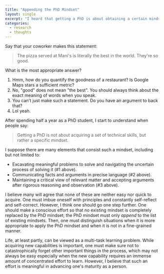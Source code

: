 ```yaml
---
title: "Appending the PhD Mindset"
layout: single
excerpt: "I heard that getting a PhD is about obtaining a certain mindset. Yet, the mindset should append, not replace."
categories:
  - research
  - thoughts
---
```


Say that your coworker makes this statement:

> The pizza served at Mani's is literally the best in the world. They're so good.

What is the most appropriate answer?

1. Hmm, how do you quantify the goodness of a restaurant? Is Google Maps stars a sufficient metric?
2. No, "good" does not mean "the best". You should always think about the exact meaning of words when you speak.
3. You can't just make such a statement. Do you have an argument to back that?
4. Lol yeah.

After spending half a year as a PhD student, I start to understand when people say:

> Getting a PhD is not about acquiring a set of technical skills, but rather a specific mindset.

I suppose there are many elements that consist such a mindset, including but not limited to:  
- Excavating meaningful problems to solve and navigating the uncertain process of solving it (#1 above).
- Communicating facts and arguments in precise language (#2 above).
- Maintaining a critical view of relevant matter and accepting arguments after rigorous reasoning and observation (#3 above).

I believe many will agree that none of these are neither easy nor quick to acquire.
One must imbue oneself with principles and constantly self-reflect and self-correct.
However, I think one should go one step further.
One should make a conscious effort so that no existing mindset is completely replaced by the PhD mindset; the PhD mindset must only *append* to the list of existing mindsets.
Then, one must distinguish situations when it is more appropriate to apply the PhD mindset and when it is not in a fine-grained manner.

Life, at least partly, can be viewed as a multi-task learning problem.
While acquiring new capabilities is important, one must make sure not to catastrophically forget other important things in the process, which may not always be easy especially when the new capability requires an immense amount of concentrated effort to learn.
However, I believe that such an effort is meaningful in advancing one's maturity as a person.
